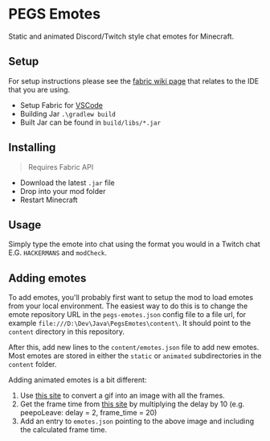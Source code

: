 # PEGS Emotes

Static and animated Discord/Twitch style chat emotes for Minecraft.

## Setup

For setup instructions please see the [fabric wiki page](https://fabricmc.net/wiki/tutorial:setup) that relates to the IDE that you are using.

- Setup Fabric for [VSCode](https://fabricmc.net/wiki/tutorial:vscode_setup)
- Building Jar `.\gradlew build`
- Built Jar can be found in `build/libs/*.jar`

## Installing

> Requires Fabric API

- Download the latest `.jar` file
- Drop into your mod folder
- Restart Minecraft

## Usage

Simply type the emote into chat using the format you would in a Twitch chat E.G. `HACKERMANS` and `modCheck`.

## Adding emotes

To add emotes, you'll probably first want to setup the mod to load emotes from your local environment.
The easiest way to do this is to change the emote repository URL in the `pegs-emotes.json` config file to a file url,
for example `file:///D:\Dev\Java\PegsEmotes\content\`. It should point to the `content` directory in this repository.

After this, add new lines to the `content/emotes.json` file to add new emotes. Most emotes are stored in either the
`static` or `animated` subdirectories in the `content` folder.

Adding animated emotes is a bit different:

1. Use [this site](https://sheeptester.github.io/words-go-here/misc/animated-painting-maker.html) to convert a gif into
   an image with all the frames.
2. Get the frame time from [this site](https://ezgif.com/maker) by multiplying the delay by 10
   (e.g. peepoLeave: delay = 2, frame_time = 20)
3. Add an entry to `emotes.json` pointing to the above image and including the calculated frame time.
